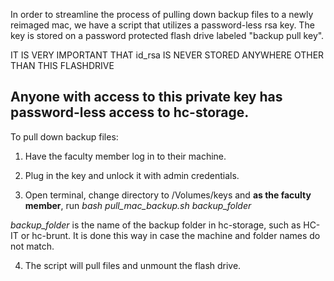 In order to streamline the process of pulling down backup files to a newly reimaged mac, we have a script that utilizes a password-less rsa key. The key is stored on a password protected flash drive labeled "backup pull key".

IT IS VERY IMPORTANT THAT id_rsa IS NEVER STORED ANYWHERE OTHER THAN THIS FLASHDRIVE

## Anyone with access to this private key has password-less access to hc-storage.

To pull down backup files:

1. Have the faculty member log in to their machine.

2. Plug in the key and unlock it with admin credentials.

3. Open terminal, change directory to /Volumes/keys and **as the faculty member**, run *bash pull_mac_backup.sh backup_folder*

*backup_folder* is the name of the backup folder in hc-storage, such as HC-IT or hc-brunt. It is done this way in case the machine and folder names do not match.

4. The script will pull files and unmount the flash drive.

